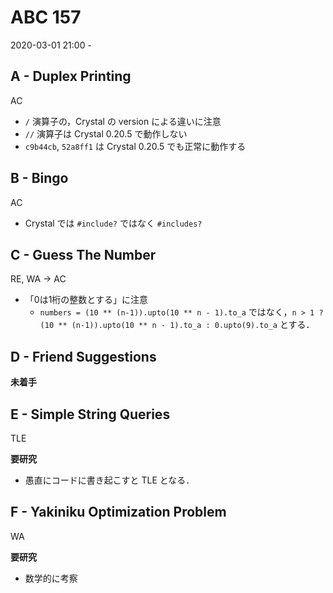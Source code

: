#   ABC 157

2020-03-01 21:00 -

##  A - Duplex Printing

AC

*   `/` 演算子の，Crystal の version による違いに注意
*   `//` 演算子は Crystal 0.20.5 で動作しない
*   `c9b44cb`, `52a8ff1` は Crystal 0.20.5 でも正常に動作する

##  B - Bingo

AC

*   Crystal では `#include?` ではなく `#includes?`

##  C - Guess The Number

RE, WA -> AC

*   「0は1桁の整数とする」に注意
    *   `numbers = (10 ** (n-1)).upto(10 ** n - 1).to_a` ではなく，`n > 1 ? (10 ** (n-1)).upto(10 ** n - 1).to_a : 0.upto(9).to_a` とする．

##  D - Friend Suggestions

**未着手**

##  E - Simple String Queries

TLE

**要研究**

*   愚直にコードに書き起こすと TLE となる．

##  F - Yakiniku Optimization Problem

WA

**要研究**

*   数学的に考察
